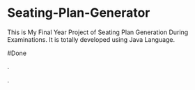 # Seating-Plan-Generator

This is My Final Year Project of Seating Plan Generation During Examinations. It is totally developed using Java Language.

























#Done






































































.




































































































































































































































































































































































































































































































.






































